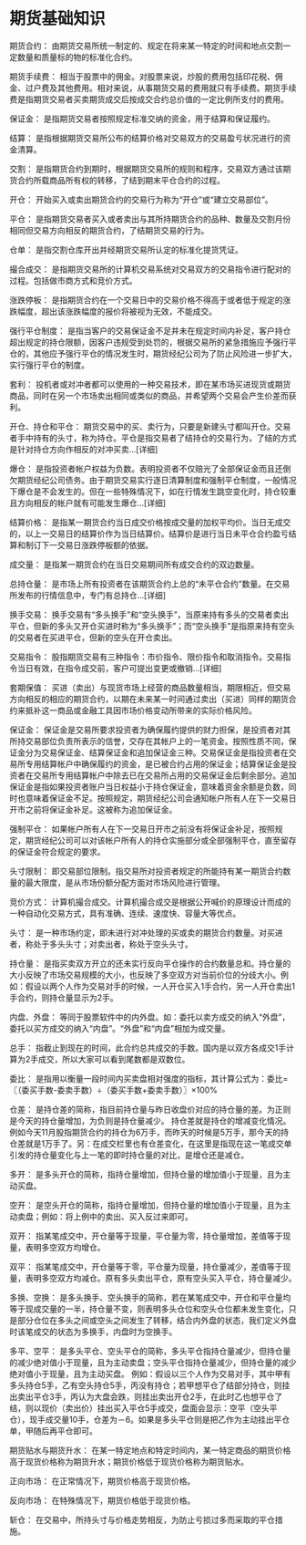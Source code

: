 # 期货基础知识

期货合约：
由期货交易所统一制定的、规定在将来某一特定的时间和地点交割一定数量和质量标的物的标准化合约。

期货手续费：
相当于股票中的佣金。对股票来说，炒股的费用包括印花税、佣金、过户费及其他费用。相对来说，从事期货交易的费用就只有手续费。期货手续费是指期货交易者买卖期货成交后按成交合约总价值的一定比例所支付的费用。

保证金：
是指期货交易者按照规定标准交纳的资金，用于结算和保证履约。

结算：
是指根据期货交易所公布的结算价格对交易双方的交易盈亏状况进行的资金清算。

交割：
是指期货合约到期时，根据期货交易所的规则和程序，交易双方通过该期货合约所载商品所有权的转移，了结到期末平仓合约的过程。

开仓：
开始买入或卖出期货合约的交易行为称为“开仓”或“建立交易部位”。

平仓：
是指期货交易者买入或者卖出与其所持期货合约的品种、数量及交割月份相同但交易方向相反的期货合约，了结期货交易的行为。

仓单：
是指交割仓库开出并经期货交易所认定的标准化提货凭证。

撮合成交：
是指期货交易所的计算机交易系统对交易双方的交易指令进行配对的过程。包括做市商方式和竞价方式。

涨跌停板：
是指期货合约在一个交易日中的交易价格不得高于或者低于规定的涨跌幅度，超出该涨跌幅度的报价将被视为无效，不能成交。

强行平仓制度：
是指当客户的交易保证金不足并未在规定时间内补足，客户持仓超出规定的持仓限额，因客户违规受到处罚的，根据交易所的紧急措施应予强行平仓的，其他应予强行平仓的情况发生时，期货经纪公司为了防止风险进一步扩大，实行强行平仓的制度。

套利：
投机者或对冲者都可以使用的一种交易技术，即在某市场买进现货或期货商品，同时在另一个市场卖出相同或类似的商品，并希望两个交易会产生价差而获利。

开仓、持仓和平仓：
期货交易中的买、卖行为，只要是新建头寸都叫开仓。交易者手中持有的头寸，称为持仓。平仓是指交易者了结持仓的交易行为，了结的方式是针对持仓方向作相反的对冲买卖...[详细]

爆仓：
是指投资者帐户权益为负数。表明投资者不仅赔光了全部保证金而且还倒欠期货经纪公司债务。由于期货交易实行逐日清算制度和强制平仓制度，一般情况下爆仓是不会发生的。但在一些特殊情况下，如在行情发生跳空变化时，持仓较重且方向相反的帐户就有可能发生爆仓...[详细]

结算价格：
是指某一期货合约当日成交价格按成交量的加权平均价。当日无成交的，以上一交易日的结算价作为当日结算价。结算价是进行当日未平仓合约盈亏结算和制订下一交易日涨跌停板额的依据。

成交量：
是指某一期货合约在当日交易期间所有成交合约的双边数量。

总持仓量：
是市场上所有投资者在该期货合约上总的“未平仓合约”数量。在交易所发布的行情信息中，专门有总持仓...[详细]

换手交易：
换手交易有“多头换手”和“空头换手”，当原来持有多头的交易者卖出平仓，但新的多头又开仓买进时称为“多头换手”；而“空头换手”是指原来持有空头的交易者在买进平仓，但新的空头在开仓卖出。

交易指令：
股指期货交易有三种指令：市价指令、限价指令和取消指令。交易指令当日有效，在指令成交前，客户可提出变更或撤销...[详细]

套期保值：
买进（卖出）与现货市场上经营的商品数量相当，期限相近，但交易方向相反的相应的期货合约，以期在未来某一时间通过卖出（买进）同样的期货合约来抵补这一商品或金融工具因市场价格变动所带来的实际价格风险。

保证金：
保证金是交易所要求投资者为确保履约提供的财力担保，是投资者对其所持交易部位负责所表示的信誉，交存在其帐户上的一笔资金。按照性质不同，保证金分为交易保证金、结算保证金和追加保证金三种。交易保证金是指投资者在交易所专用结算帐户中确保履约的资金，是已被合约占用的保证金；结算保证金是投资者在交易所专用结算帐户中除去已在交易所占用的交易保证金后剩余部分。追加保证金是指如果投资者账户当日权益小于持仓保证金，意味着资金余额是负数，同时也意味着保证金不足。按照规定，期货经纪公司会通知帐户所有人在下一交易日开市之前将保证金补足。这被称为追加保证金。

强制平仓：
如果帐户所有人在下一交易日开市之前没有将保证金补足，按照规定，期货经纪公司可以对该帐户所有人的持仓实施部分或全部强制平仓，直至留存的保证金符合规定的要求。

头寸限制：
即交易部位限制。指交易所对投资者规定的所能持有某一期货合约数量的最大限度，是从市场份额分配方面对市场风险进行管理。

竞价方式：
计算机撮合成交。计算机撮合成交是根据公开喊价的原理设计而成的一种自动化交易方式，具有准确、连续、速度快、容量大等优点。

头寸：
是一种市场约定，即未进行对冲处理的买或卖的期货合约数量。对买进者，称处于多头头寸；对卖出者，称处于空头头寸。

持仓量：
是指买卖双方开立的还未实行反向平仓操作的合约数量总和。持仓量的大小反映了市场交易规模的大小，也反映了多空双方对当前价位的分歧大小。例如：假设以两个人作为交易对手的时候，一人开仓买入1手合约，另一人开仓卖出1手合约，则持仓量显示为2手。

内盘、外盘：
等同于股票软件中的内外盘。如：委托以卖方成交的纳入“外盘”，委托以买方成交的纳入“内盘”。“外盘”和“内盘”相加为成交量。

总手：
指截止到现在的时间，此合约总共成交的手数。国内是以双方各成交1手计算为2手成交，所以大家可以看到尾数都是双数位。

委比：
是指用以衡量一段时间内买卖盘相对强度的指标，其计算公式为：委比=〖（委买手数-委卖手数）÷（委买手数+委卖手数）〗×100%

仓差：
是持仓差的简称，指目前持仓量与昨日收盘价对应的持仓量的差。为正则是今天的持仓量增加，为负则是持仓量减少。 持仓差就是持仓的增减变化情况。 例如今天11月股指期货合约的持仓为6万手，而昨天的时候是5万手，那今天的持仓差就是1万手了。另：在成交栏里也有仓差变化，在这里是指现在这一笔成交单引发的持仓量变化与上一笔的即时持仓量的对比，是增仓还是减仓。

多开：
是多头开仓的简称，指持仓量增加，但持仓量的增加值小于现量，且为主动买盘。

空开：
是空头开仓的简称，指持仓量增加，但持仓量的增加值小于现量，且为主动卖盘；例如：将上例中的卖出、买入反过来即可。

双开：
指某笔成交中，开仓量等于现量，平仓量为零，持仓量增加，差值等于现量，表明多空双方均增仓。

双平：
指某笔成交中，开仓量等于零，平仓量为现量，持仓量减少，差值等于现量，表明多空双方均减仓。原有多头卖出平仓，原有空头买入平仓，持仓量减少。

多换、空换：
是多头换手、空头换手的简称，若在某笔成交中，开仓和平仓量均等于现成交量的一半，持仓量不变，则表明多头仓位和空头仓位都未发生变化，只是部分仓位在多头之间或空头之间发生了转移，结合内外盘的状态，我们定义外盘时该笔成交的状态为多换手，内盘时为空换手。

多平、空平：
是多头平仓、空头平仓的简称，多头平仓指持仓量减少，但持仓量的减少绝对值小于现量，且为主动卖盘；空头平仓指持仓量减少，但持仓量的减少绝对值小于现量，且为主动买盘。 例如：假设以三个人作为交易对手，其中甲有多头持仓5手，乙有空头持仓5手，丙没有持仓；若甲想平仓了结部分持仓，则挂出卖出平仓3手，丙认为大盘会跌，则挂出卖出开仓2手，在此时乙也想平仓了结，则以现价（卖出价）挂出买入平仓5手成交，盘面会显示：空平（空头平仓），现手成交量10手，仓差为－6。如果是多头平仓则是把乙作为主动挂出平仓单，甲随后再平仓即可。

期货贴水与期货升水：
在某一特定地点和特定时间内，某一特定商品的期货价格高于现货价格称为期货升水；期货价格低于现货价格称为期货贴水。

正向市场：
在正常情况下，期货价格高于现货价格。

反向市场：
在特殊情况下，期货价格低于现货价格。

斩仓：
在交易中，所持头寸与价格走势相反，为防止亏损过多而采取的平仓措施。

